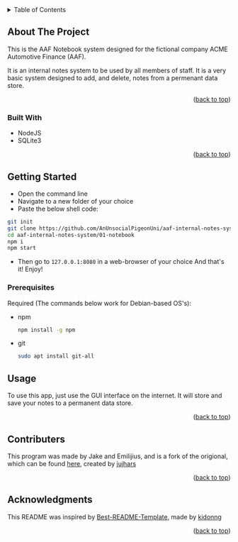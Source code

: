 <!-- TABLE OF CONTENTS -->
<details>
  <summary>Table of Contents</summary>
  <ol>
    <li>
      <a href="#about-the-project">About The Project</a>
      <ul>
        <li><a href="#built-with">Built With</a></li>
      </ul>
    </li>
    <li>
      <a href="#getting-started">Getting Started</a>
      <ul>
        <li><a href="#prerequisites">Prerequisites</a></li>
      </ul>
    </li>
    <li><a href="#contributers">Contributing</a></li>
    <li><a href="#acknowledgments">Acknowledgments</a></li>
  </ol>
</details>



<!-- ABOUT THE PROJECT -->
## About The Project

This is the AAF Notebook system designed for the fictional company ACME Automotive Finance (AAF).

It is an internal notes system to be used by all members of staff. It is a very basic system designed to add, and delete, notes from a permenant data store. 

<p align="right">(<a href="#readme-top">back to top</a>)</p>



### Built With

* NodeJS
* SQLite3
<p align="right">(<a href="#readme-top">back to top</a>)</p>

<!-- GETTING STARTED -->
## Getting Started

* Open the command line
* Navigate to a new folder of your choice
* Paste the below shell code:
```sh 
git init
git clone https://github.com/AnUnsocialPigeonUni/aaf-internal-notes-system.git
cd aaf-internal-notes-system/01-notebook 
npm i
npm start
```
* Then go to `127.0.0.1:8080` in a web-browser of your choice
And that's it! Enjoy!

### Prerequisites

Required (The commands below work for Debian-based OS's):
* npm
  ```sh
  npm install -g npm
  ```
* git
  ```sh
  sudo apt install git-all
  ```

<!-- USAGE EXAMPLES -->
## Usage

To use this app, just use the GUI interface on the internet. It will store and save your notes to a permanent data store. 

<p align="right">(<a href="#readme-top">back to top</a>)</p>



<!-- CONTRIBUTERS -->
## Contributers

This program was made by Jake and Emilijius, and is a fork of the origional, which can be found [here](https://github.com/warwick-cybersecurity-WM145-24/aaf-internal-notes-system), created by [jujhars](https://github.com/jujhars13)

<p align="right">(<a href="#readme-top">back to top</a>)</p>



<!-- ACKNOWLEDGMENTS -->
## Acknowledgments

This README was inspired by [Best-README-Template](https://github.com/othneildrew/Best-README-Template), made by [kidonng](https://github.com/kidonng)

<p align="right">(<a href="#readme-top">back to top</a>)</p>

